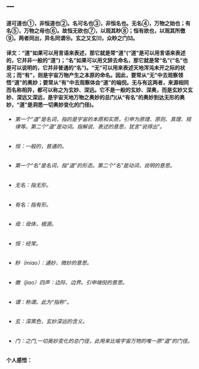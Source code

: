 ## 一

#### 道可道也①，非恒道也②。名可名也③，非恒名也。无名④，万物之始也；有名⑤，万物之母也⑥。故恒无欲也⑦，以观其眇⑧；恒有欲也，以观其所徼⑨。两者同出，异名同谓⑩。玄之又玄⑾，众眇之门⑿。

#### 译文：“道”如果可以用言语来表述，那它就是常“道”(“道”是可以用言语来表述的，它并非一般的“道”)；“名”如果可以用文辞去命名，那它就是常“名”(“名”也是可以说明的，它并非普通的“名”)。“无”可以用来表述天地浑沌未开之际的状况；而“有”，则是宇宙万物产生之本原的命名。因此，要常从“无”中去观察领悟“道”的奥妙；要常从“有”中去观察体会“道”的端倪。无与有这两者，来源相同而名称相异，都可以称之为玄妙、深远。它不是一般的玄妙、深奥，而是玄妙又玄妙、深远又深远，是宇宙天地万物之奥妙的总门(从“有名”的奥妙到达无形的奥妙，“道”是洞悉一切奥妙变化的门径)。
+ ###### 第一个“道”是名词，指的是宇宙的本原和实质，引申为原理、原则、真理、规律等。第二个“道”是动词。指解说、表述的意思，犹言“说得出”。
+ ###### 恒：一般的，普通的。
+ ###### 第一个“名”是名词，指“道”的形态。第二个“名”是动词，说明的意思。
+ ###### 无名：指无形。
+ ###### 有名：指有形。
+ ###### 母：母体，根源。
+ ###### 恒：经常。
+ ###### 眇（miao）：通妙，微妙的意思。
+ ###### 徼（jiao）四声：边际、边界。引申端倪的意思。
+ ###### 谓：称谓。此为“指称”。
+ ###### 玄：深黑色，玄妙深远的含义。
+ ###### 门：之门,一切奥妙变化的总门径，此用来比喻宇宙万物的唯一原“道”的门径。

#### 个人感悟：